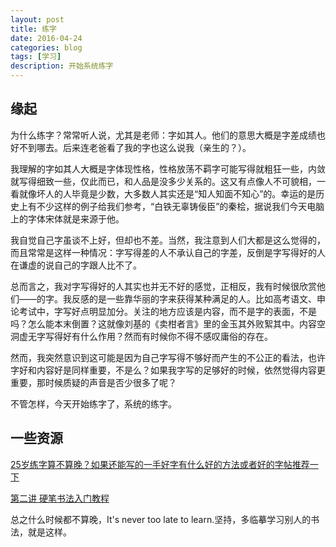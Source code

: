 ```yaml
---
layout: post
title: 练字
date: 2016-04-24
categories: blog
tags: [学习]
description: 开始系统练字
---
```

## 缘起

为什么练字？常常听人说，尤其是老师：字如其人。他们的意思大概是字差成绩也好不到哪去。后来连老爸看了我的字也这么说我（亲生的？）。

我理解的字如其人大概是字体现性格，性格放荡不羁字可能写得就粗狂一些，内敛就写得细致一些，仅此而已，和人品是没多少关系的。这又有点像人不可貌相，一看就像坏人的人毕竟是少数，大多数人其实还是“知人知面不知心”的。幸运的是历史上有不少这样的例子给我们参考，“白铁无辜铸佞臣”的秦桧，据说我们今天电脑上的字体宋体就是来源于他。

我自觉自己字虽谈不上好，但却也不差。当然，我注意到人们大都是这么觉得的，而且常常是这样一种情况：字写得差的人不承认自己的字差，反倒是字写得好的人在谦虚的说自己的字跟人比不了。

总而言之，我对字写得好的人其实也并无不好的感觉，正相反，我有时候很欣赏他们——的字。我反感的是一些靠华丽的字来获得某种满足的人。比如高考语文、申论考试中，字写好点明显加分。关注的地方应该是内容，而不是字的表面，不是吗？怎么能本末倒置？这就像刘基的《卖柑者言》里的金玉其外败絮其中。内容空洞虚无字写得好有什么作用？然而有时候你不得不感叹庸俗的存在。

然而，我突然意识到这可能是因为自己字写得不够好而产生的不公正的看法，也许字好和内容好是同样重要，不是么？如果我字写的足够好的时候，依然觉得内容更重要，那时候质疑的声音是否少很多了呢？

不管怎样，今天开始练字了，系统的练字。

## 一些资源

[25岁练字算不算晚？如果还能写的一手好字有什么好的方法或者好的字帖推荐一下](https://www.zhihu.com/question/37226809/answer/83689510)

[第二讲 硬笔书法入门教程](http://zhuanlan.zhihu.com/p/19775828)

总之什么时候都不算晚，It's never too late to learn.坚持，多临摹学习别人的书法，就是这样。
